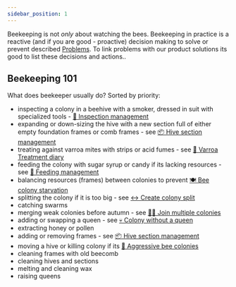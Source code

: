 ```yaml
---
sidebar_position: 1
---
```

Beekeeping is not _only_ about watching the bees. Beekeeping in practice is a reactive (and if you are good - proactive) decision making to solve or prevent described [Problems](../🌨️%20Problems/🌨️%20Problems.md). To link problems with our product solutions its good to list these decisions and actions..

## Beekeeping 101
What does beekeeper usually do? Sorted by priority:
- inspecting a colony in a beehive with a smoker, dressed in suit with specialized tools - [🔎 Inspection management](web_app/essential-tier/🔎%20Inspection%20management.md)
- expanding or down-sizing the hive with a new section full of either empty foundation frames or comb frames - see [📦 Hive section management](web_app/community-tier/📦%20Hive%20section%20management.md)
- treating against varroa mites with strips or acid fumes - see [📅 Varroa Treatment diary](web_app/pro%20tier/📅%20Varroa%20Treatment%20diary.md)
- feeding the colony with sugar syrup or candy if its lacking resources - see [🍭 Feeding management](web_app/essential-tier/🍭%20Feeding%20management.md)
- balancing resources (frames) between colonies to prevent [🍽️ Bee colony starvation](../🌨️%20Problems/🍽️%20Bee%20colony%20starvation.md)
- splitting the colony if it is too big - see [↔️ Create colony split](web_app/pro%20tier/ideas%20💡/↔️%20Create%20colony%20split.md)
- catching swarms
- merging weak colonies before autumn - see [🫶🏻 Join multiple colonies](web_app/pro%20tier/ideas%20💡/🫶🏻%20Join%20multiple%20colonies.md)
- adding or swapping a queen - see [💀 Colony without a queen](../🌨️%20Problems/💀%20Colony%20without%20a%20queen.md)
- extracting honey or pollen
- adding or removing frames - see [📦 Hive section management](web_app/community-tier/📦%20Hive%20section%20management.md)
- moving a hive or killing colony if its [💢 Aggressive bee colonies](../🌨️%20Problems/💢%20Aggressive%20bee%20colonies.md)
- cleaning frames with old beecomb
- cleaning hives and sections
- melting and cleaning wax
- raising queens
